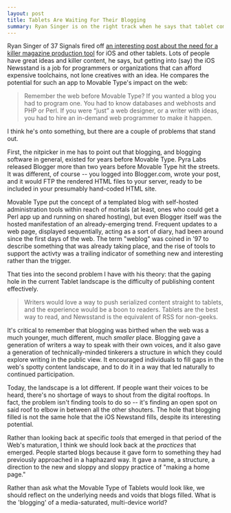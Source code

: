 ```yaml
---
layout: post
title: Tablets Are Waiting For Their Blogging
summary: Ryan Singer is on the right track when he says that tablet computing needs its Movable Type, but he needs to think back farther…
---
```

Ryan Singer of 37 Signals fired off [an interesting post about the need for a killer magazine production tool](http://37signals.com/svn/posts/3334-tablets-are-waiting-for-their-movable-type
) for iOS and other tablets. Lots of people have great ideas and killer content, he says, but getting into (say) the iOS Newsstand is a job for programmers or organizations that can afford expensive toolchains, not lone creatives with an idea. He compares the potential for such an app to Movable Type's impact on the web:

> Remember the web before Movable Type? If you wanted a blog you had to program one. You had to know databases and webhosts and PHP or Perl. If you were “just” a web designer, or a writer with ideas, you had to hire an in-demand web programmer to make it happen.

I think he's onto something, but there are a couple of problems that stand out.

First, the nitpicker in me has to point out that blogging, and blogging software in general, existed for years before Movable Type. Pyra Labs released Blogger more than two years before Movable Type hit the streets. It was different, of course -- you logged into Blogger.com, wrote your post, and it would FTP the rendered HTML files to your server, ready to be included in your presumably hand-coded HTML site.

Movable Type put the concept of a templated blog with self-hosted administration tools within reach of mortals (at least, ones who could get a Perl app up and running on shared hosting), but even Blogger itself was the hosted manifestation of an already-emerging trend. Frequent updates to a web page, displayed sequentially, acting as a sort of diary, had been around since the first days of the web. The term "weblog" was coined in '97 to describe something that was already taking place, and the rise of tools to support the activty was a trailing indicator of something new and interesting rather than the trigger.

That ties into the second problem I have with his theory: that the gaping hole in the current Tablet landscape is the difficulty of publishing content effectively.

> Writers would love a way to push serialized content straight to tablets, and the experience would be a boon to readers. Tablets are the best way to read, and Newsstand is the equivalent of RSS for non-geeks.

It's critical to remember that blogging was birthed when the web was a much younger, much different, much *smaller* place. Blogging gave a generation of writers a way to speak with their own voices, and it also gave a generation of technically-minded tinkerers a structure in which they could explore writing in the public view. It encouraged individuals to fill gaps in the web's spotty content landscape, and to do it in a way that led naturally to continued participation.

Today, the landscape is a lot different. If people want their voices to be heard, there's no shortage of ways to shout from the digital rooftops. In fact, the problem isn't finding tools to do so -- it's finding an open spot on said roof to elbow in between all the other shouters. The hole that blogging filled is not the same hole that the iOS Newstand fills, despite its interesting potential.

Rather than looking back at specific *tools* that emerged in that period of the Web's maturation, I think we should look back at the *practices* that emerged. People started blogs because it gave form to something they had previously approached in a haphazard way. It gave a name, a structure, a direction to the new and sloppy and sloppy practice of "making a home page."

Rather than ask what the Movable Type of Tablets would look like, we should reflect on the underlying needs and voids that blogs filled. What is the 'blogging' of a media-saturated, multi-device world?